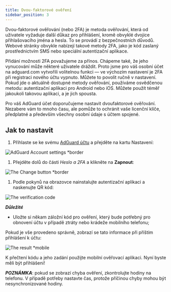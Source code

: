 ```yaml
---
title: Dvou-faktorové ověření
sidebar_position: 3
---
```


Dvou-faktorové ověřování (nebo 2FA) je metoda ověřování, která od uživatele vyžaduje další důkaz pro přihlášení, kromě obvyklé dvojice přihlašovacího jména a hesla. To se provádí z bezpečnostních důvodů. Webové stránky obvykle nabízejí takové metody 2FA, jako je kód zaslaný prostřednictvím SMS nebo speciální autentizační aplikace.

Přidání možnosti 2FA považujeme za přínos. Chápeme také, že jeho vynucování může některé uživatele dráždit. Proto jsme pro váš osobní účet na adguard.com vytvořili volitelnou funkci — ve výchozím nastavení je 2FA při registraci nového účtu vypnuto. Můžete to povolit ručně v nastavení. Pokud jde o aktuálně dostupné metody ověřování, používáme osvědčenou metodu: autentizační aplikaci pro Android nebo iOS. Můžete použít téměř jakoukoli takovou aplikaci, a je jich spousta.

Pro váš AdGuard účet doporučujeme nastavit dvoufaktorové ověřování. Nezabere vám to mnoho času, ale pomůže to ochránit vaše licenční klíče, předplatné a především všechny osobní údaje s účtem spojené.

## Jak to nastavit

1. Přihlaste se ke svému [AdGuard účtu](https://auth.adguard.com/login.html) a přejděte na kartu Nastavení:

![AdGuard Account settings *border](https://cdn.adtidy.org/content/kb/ad_blocker/general/account_settings.png)

1. Přejděte dolů do části *Heslo a 2FA* a klikněte na **Zapnout**:

![The Change button *border](https://cdn.adtidy.org/content/kb/ad_blocker/general/2fa_new.png)

1. Podle pokynů na obrazovce nainstalujte autentizační aplikaci a naskenujte QR kód:

![The verification code](https://cdn.adtidy.org/content/kb/ad_blocker/general/2fa_enable.png)

***Důležité***

- Uložte si někam záložní kód pro ověření, který bude potřebný pro obnovení účtu v případě ztráty nebo krádeže mobilního telefonu;

Pokud je vše provedeno správně, zobrazí se tato informace při příštím přihlášení k účtu:

![The result *mobile](https://cdn.adtidy.org/content/kb/ad_blocker/general/2fa_success.png)

K přečtení kódu a jeho zadání použijte mobilní ověřovací aplikaci. Nyní byste měli být přihlášeni!

***POZNÁMKA***: pokud se zobrazí chyba ověření, zkontrolujte hodiny na telefonu. V případě potřeby nastavte čas, protože příčinou chyby mohou být nesynchronizované hodiny.
